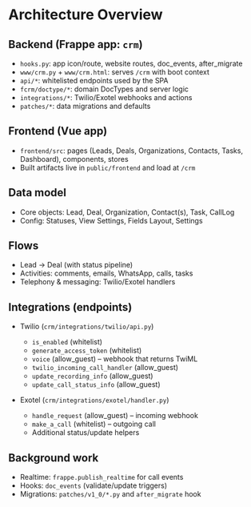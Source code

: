 # Architecture Overview

## Backend (Frappe app: `crm`)
- `hooks.py`: app icon/route, website routes, doc_events, after_migrate
- `www/crm.py` + `www/crm.html`: serves `/crm` with boot context
- `api/*`: whitelisted endpoints used by the SPA
- `fcrm/doctype/*`: domain DocTypes and server logic
- `integrations/*`: Twilio/Exotel webhooks and actions
- `patches/*`: data migrations and defaults

## Frontend (Vue app)
- `frontend/src`: pages (Leads, Deals, Organizations, Contacts, Tasks, Dashboard), components, stores
- Built artifacts live in `public/frontend` and load at `/crm`

## Data model
- Core objects: Lead, Deal, Organization, Contact(s), Task, CallLog
- Config: Statuses, View Settings, Fields Layout, Settings

## Flows
- Lead → Deal (with status pipeline)
- Activities: comments, emails, WhatsApp, calls, tasks
- Telephony & messaging: Twilio/Exotel handlers

## Integrations (endpoints)
- Twilio (`crm/integrations/twilio/api.py`)
  - `is_enabled` (whitelist)
  - `generate_access_token` (whitelist)
  - `voice` (allow_guest) – webhook that returns TwiML
  - `twilio_incoming_call_handler` (allow_guest)
  - `update_recording_info` (allow_guest)
  - `update_call_status_info` (allow_guest)

- Exotel (`crm/integrations/exotel/handler.py`)
  - `handle_request` (allow_guest) – incoming webhook
  - `make_a_call` (whitelist) – outgoing call
  - Additional status/update helpers

## Background work
- Realtime: `frappe.publish_realtime` for call events
- Hooks: `doc_events` (validate/update triggers)
- Migrations: `patches/v1_0/*.py` and `after_migrate` hook
